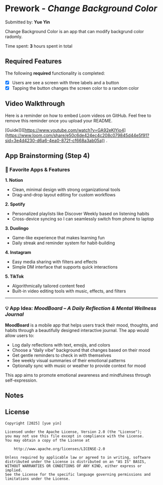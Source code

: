 # Prework - *Change Background Color*

Submitted by: **Yue Yin**

Change Background Color is an app that can modify backgrund color radomly.

Time spent: **3** hours spent in total

## Required Features

The following **required** functionality is completed:

- [x] Users are see a screen with three labels and a button
- [x] Tapping the button changes the screen color to a random color
 
## Video Walkthrough

Here is a reminder on how to embed Loom videos on GitHub. Feel free to remove this reminder once you upload your README. 

[Guide]]([https://www.youtube.com/watch?v=GA92eKlYio4](https://www.loom.com/share/e50c6de424ec4c208c079845d44e5f91?sid=3e4d4230-d6a6-4ea0-872f-cf668a3ab05a)) .

## App Brainstorming (Step 4)
### 📱 Favorite Apps & Features

**1. Notion**  
- Clean, minimal design with strong organizational tools  
- Drag-and-drop layout editing for custom workflows

**2. Spotify**  
- Personalized playlists like Discover Weekly based on listening habits  
- Cross-device syncing so I can seamlessly switch from phone to laptop

**3. Duolingo**  
- Game-like experience that makes learning fun  
- Daily streak and reminder system for habit-building

**4. Instagram**  
- Easy media sharing with filters and effects  
- Simple DM interface that supports quick interactions

**5. TikTok**  
- Algorithmically tailored content feed  
- Built-in video editing tools with music, effects, and filters

---

### 💡 App Idea: *MoodBoard – A Daily Reflection & Mental Wellness Journal*

**MoodBoard** is a mobile app that helps users track their mood, thoughts, and habits through a beautifully designed interactive journal. The app would allow users to:

- Log daily reflections with text, emojis, and colors  
- Choose a “daily vibe” background that changes based on their mood  
- Get gentle reminders to check in with themselves  
- See weekly visual summaries of their emotional patterns  
- Optionally sync with music or weather to provide context for mood  

This app aims to promote emotional awareness and mindfulness through self-expression.

## Notes



## License

    Copyright [2025] [yue yin]

    Licensed under the Apache License, Version 2.0 (the "License");
    you may not use this file except in compliance with the License.
    You may obtain a copy of the License at

        http://www.apache.org/licenses/LICENSE-2.0

    Unless required by applicable law or agreed to in writing, software
    distributed under the License is distributed on an "AS IS" BASIS,
    WITHOUT WARRANTIES OR CONDITIONS OF ANY KIND, either express or implied.
    See the License for the specific language governing permissions and
    limitations under the License.
